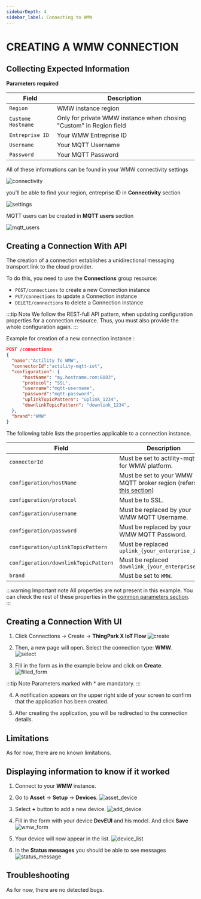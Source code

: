 ```yaml
---
sidebarDepth: 4
sidebar_label: Connecting to WMW
---
```


# CREATING A WMW CONNECTION

## Collecting Expected Information

**Parameters required**

| Field | Description |
| ------ | ----------- |
| ```Region``` | WMW instance region |
| ```Custome Hostname``` | Only for private WMW instance when chosing "Custom" in Region field |
| ```Entreprise ID``` | Your WMW Entreprise ID |
| ```Username``` | Your MQTT Username |
| ```Password``` | Your MQTT Password |


All of these informations can be found in your WMW connectivity settings

![connectivity](images/connectivy.png)

you'll be able to find your region, entreprise ID in **Connectivity** section

![settings](images/settings.png)

MQTT users can be created in **MQTT users** section

![mqtt_users](images/mqtt_users.png)



## Creating a Connection With API

The creation of a connection establishes a unidirectional messaging transport link to the cloud provider.

To do this, you need to use the **Connections** group resource:
*	`POST/connections` to create a new Connection instance
*	`PUT/connections` to update a Connection instance
*	`DELETE/connections` to delete a Connection instance


:::tip Note
We follow the REST-full API pattern, when updating configuration properties for a connection resource. Thus, you must also provide the whole configuration again.
:::

Example for creation of a new connection instance :

```json
POST /connections
{
  "name":"Actility To WMW",
  "connectorId":"actility-mqtt-iot",
  "configuration": {
      "hostName": "my.hostname.com:8883",
      "protocol": "SSL",
      "username":"mqtt-username",
      "password":"mqtt-password",
      "uplinkTopicPattern": "uplink_1234",
      "downlinkTopicPattern": "downlink_1234",
  },
  "brand":"WMW"
}
```

The following table lists the properties applicable to a connection instance.

| Field | Description |
| ------ | ----------- |
| ```connectorId``` | Must be set to actility-mqtt-iot for WMW platform. |
| ```configuration/hostName``` | Must be set to your WMW MQTT broker region (refers to [this section](#collecting-expected-information)) |
| ```configuration/protocol``` | Must be to SSL. |
| ```configuration/username``` | Must be replaced by your WMW MQTT Username. |
| ```configuration/password``` | Must be replaced by your WMW MQTT Password. |
| ```configuration/uplinkTopicPattern``` | Must be replaced ```uplink_{your_enterprise_id}``` |
| ```configuration/downlinkTopicPattern``` | Must be replaced ```downlink_{your_enterprise_id}``` |
| ```brand``` | Must be set to ```WMW```. |

:::warning Important note
All properties are not present in this example. You can check the rest of these properties in the [common parameters section](../../../Getting_Started/Setting_Up_A_Connection_instance/About_connections.html#common-parameters).
:::

## Creating a Connection With UI

1. Click Connections -> Create -> **ThingPark X IoT Flow**
![create](images/create.png)


2. Then, a new page will open. Select the connection type: **WMW**.
![select](images/select.png)

3. Fill in the form as in the example below and click on **Create**.
![filled_form](images/filled_form.png)

:::tip Note
Parameters marked with * are mandatory.
:::

4. A notification appears on the upper right side of your screen to confirm that the application has been created.

5. After creating the application, you will be redirected to the connection details.

## Limitations

As for now, there are no known limitations.

## Displaying information to know if it worked

1. Connect to your **WMW** instance.

2. Go to **Asset** -> **Setup** -> **Devices**.
![asset_device](images/asset_device.png)

3. Select **+** button to add a new device.
![add_device](images/add_device.png)

4. Fill in the form with your device **DevEUI** and his model. And click **Save**
![wmw_form](images/wmw_form.png)

5. Your device will now appear in the list.
![device_list](images/list.png)

6. In the **Status messages** you should be able to see messages
![status_message](images/status_message.png)

## Troubleshooting

As for now, there are no detected bugs.
